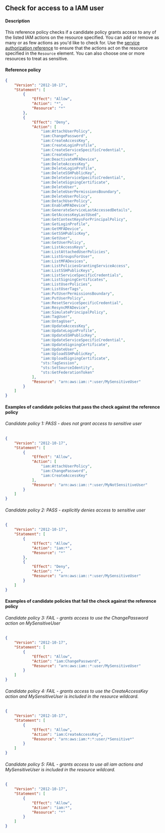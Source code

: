 ## Check for access to a IAM user

#### Description

This reference policy checks if a candidate policy grants access to any of the listed IAM actions on the resource specified. You can add or remove as many or as few actions as you'd like to check for. Use the [service authorization reference](https://docs.aws.amazon.com/service-authorization/latest/reference/reference_policies_actions-resources-contextkeys.html) to ensure that the actions act on the resource specified in the ```Resource``` element.  You can also choose one or more resources to treat as sensitive.


#### Reference policy
```json
{
    "Version": "2012-10-17",
    "Statement": [
        {
            "Effect": "Allow",
            "Action": "*",
            "Resource": "*"
        },
        {
            "Effect": "Deny",
            "Action": [
                "iam:AttachUserPolicy",
                "iam:ChangePassword",
                "iam:CreateAccessKey",
                "iam:CreateLoginProfile",
                "iam:CreateServiceSpecificCredential",
                "iam:CreateUser",
                "iam:DeactivateMFADevice",
                "iam:DeleteAccessKey",
                "iam:DeleteLoginProfile",
                "iam:DeleteSSHPublicKey",
                "iam:DeleteServiceSpecificCredential",
                "iam:DeleteSigningCertificate",
                "iam:DeleteUser",
                "iam:DeleteUserPermissionsBoundary",
                "iam:DeleteUserPolicy",
                "iam:DetachUserPolicy",
                "iam:EnableMFADevice",
                "iam:GenerateServiceLastAccessedDetails",
                "iam:GetAccessKeyLastUsed",
                "iam:GetContextKeysForPrincipalPolicy",
                "iam:GetLoginProfile",
                "iam:GetMFADevice",
                "iam:GetSSHPublicKey",
                "iam:GetUser",
                "iam:GetUserPolicy",
                "iam:ListAccessKeys",
                "iam:ListAttachedUserPolicies",
                "iam:ListGroupsForUser",
                "iam:ListMFADevices",
                "iam:ListPoliciesGrantingServiceAccess",
                "iam:ListSSHPublicKeys",
                "iam:ListServiceSpecificCredentials",
                "iam:ListSigningCertificates",
                "iam:ListUserPolicies",
                "iam:ListUserTags",
                "iam:PutUserPermissionsBoundary",
                "iam:PutUserPolicy",
                "iam:ResetServiceSpecificCredential",
                "iam:ResyncMFADevice",
                "iam:SimulatePrincipalPolicy",
                "iam:TagUser",
                "iam:UntagUser",
                "iam:UpdateAccessKey",
                "iam:UpdateLoginProfile",
                "iam:UpdateSSHPublicKey",
                "iam:UpdateServiceSpecificCredential",
                "iam:UpdateSigningCertificate",
                "iam:UpdateUser",
                "iam:UploadSSHPublicKey",
                "iam:UploadSigningCertificate",
                "sts:TagSession",
                "sts:SetSourceIdentity",
                "sts:GetFederationToken"
            ],
            "Resource": "arn:aws:iam::*:user/MySensitiveUser"
        }
    ]
}
```

#### Examples of candidate policies that pass the check against the reference policy

###### Candidate policy 1: PASS - does not grant access to sensitive user
```json
{
	"Version": "2012-10-17",
	"Statement": [
		{
			"Effect": "Allow",
			"Action": [
				"iam:AttachUserPolicy",
				"iam:ChangePassword",
				"iam:CreateAccessKey"
			],
			"Resource": "arn:aws:iam::*:user/MyNotSensitiveUser"
		}
	]
}
```

###### Candidate policy 2: PASS - explicitly denies access to sensitive user
```json
{
	"Version": "2012-10-17",
	"Statement": [
		{
			"Effect": "Allow",
			"Action": "iam:*",
			"Resource": "*"
		}, 
		{
			"Effect": "Deny",
			"Action": "*",
			"Resource": "arn:aws:iam::*:user/MySensitiveUser"
		}
	]
}
```

#### Examples of candidate policies that fail the check against the reference policy

###### Candidate policy 3: FAIL - grants access to use the ChangePassword action on MySensitiveUser
```json
{
	"Version": "2012-10-17",
	"Statement": [
		{
			"Effect": "Allow",
			"Action": "iam:ChangePassword",
			"Resource": "arn:aws:iam::*:user/MySensitiveUser"
		}
	]
}
```

###### Candidate policy 4: FAIL - grants access to use the CreateAccessKey action and MySensitiveUser is included in the resource wildcard.
```json
{
	"Version": "2012-10-17",
	"Statement": [
		{
			"Effect": "Allow",
			"Action": "iam:CreateAccessKey",
			"Resource": "arn:aws:iam:*:*:user/*Sensitive*"
		}
	]
}
```

###### Candidate policy 5: FAIL - grants access to use all iam actions and MySensitiveUser is included in the resource wildcard.
```json
{
	"Version": "2012-10-17",
	"Statement": [
		{
			"Effect": "Allow",
			"Action": "iam:*",
			"Resource": "*"
		}
	]
}
```
